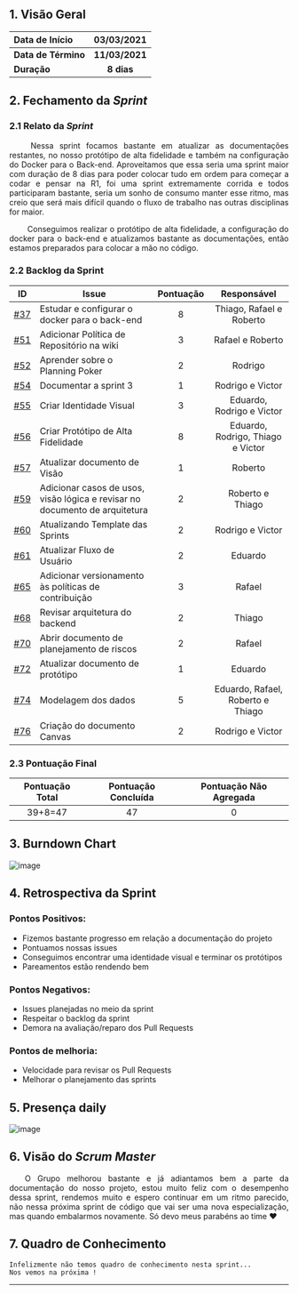 
##  1. <a name="1">Visão Geral</a>

| Data de Início | 03/03/2021 |
|:--|:--:|
| **Data de Término** | **11/03/2021** |
| **Duração** | **8 dias** |

## 2. <a name="2">Fechamento da _Sprint_</a>
### 2.1 <a name="2.1">Relato da _Sprint_</a>

<p align="justify">&emsp;&emsp; 
Nessa sprint focamos bastante em atualizar as documentações restantes, no nosso protótipo de alta fidelidade e também na configuração do Docker para o Back-end. Aproveitamos que essa seria uma sprint maior com duração de 8 dias para poder colocar tudo em ordem para começar a codar e pensar na R1, foi uma sprint extremamente corrida e todos participaram bastante, seria um sonho de consumo manter esse ritmo, mas creio que será mais difícil quando o fluxo de trabalho nas outras disciplinas for maior.
</p>
<p align="justify">&emsp;&emsp; Conseguimos realizar o protótipo de alta fidelidade, a configuração do docker para o back-end e atualizamos bastante as documentações, então estamos preparados para colocar a mão no código.
</p>

### 2.2 <a name="2.2">Backlog da Sprint</a>
| ID | Issue | Pontuação | Responsável|
|:--:| ------- | :----: | :----: |
| [#37](https://github.com/fga-eps-mds/2020.2-Anunbis/issues/37) | Estudar e configurar o docker para o back-end | 8| Thiago, Rafael e Roberto|
| [#51](https://github.com/fga-eps-mds/2020.2-Anunbis/issues/51) | Adicionar Política de Repositório na wiki |3| Rafael e Roberto |
| [#52](https://github.com/fga-eps-mds/2020.2-Anunbis/issues/52) | Aprender sobre o Planning Poker |2|Rodrigo|
| [#54](https://github.com/fga-eps-mds/2020.2-Anunbis/issues/54) | Documentar a sprint 3|1| Rodrigo e Victor|
| [#55](https://github.com/fga-eps-mds/2020.2-Anunbis/issues/55) | Criar Identidade Visual | 3| Eduardo, Rodrigo e Victor |
| [#56](https://github.com/fga-eps-mds/2020.2-Anunbis/issues/56) | Criar Protótipo de Alta Fidelidade | 8| Eduardo, Rodrigo, Thiago e Victor|
| [#57](https://github.com/fga-eps-mds/2020.2-Anunbis/issues/57) | Atualizar documento de Visão |1|  Roberto |
| [#59](https://github.com/fga-eps-mds/2020.2-Anunbis/issues/59) | Adicionar casos de usos, visão lógica e revisar no documento de arquitetura|2| Roberto e Thiago|
| [#60](https://github.com/fga-eps-mds/2020.2-Anunbis/issues/60) | Atualizando Template das Sprints|2| Rodrigo e Victor|
| [#61](https://github.com/fga-eps-mds/2020.2-Anunbis/issues/61) | Atualizar Fluxo de Usuário |2| Eduardo|
| [#65](https://github.com/fga-eps-mds/2020.2-Anunbis/issues/65) | Adicionar versionamento às políticas de contribuição |3| Rafael|
| [#68](https://github.com/fga-eps-mds/2020.2-Anunbis/issues/68) | Revisar arquitetura do backend |2| Thiago|
| [#70](https://github.com/fga-eps-mds/2020.2-Anunbis/issues/70) | Abrir documento de planejamento de riscos |2| Rafael|
| [#72](https://github.com/fga-eps-mds/2020.2-Anunbis/issues/72) | Atualizar documento de protótipo |1| Eduardo|
| [#74](https://github.com/fga-eps-mds/2020.2-Anunbis/issues/74) | Modelagem dos dados |5| Eduardo, Rafael, Roberto e Thiago|
| [#76](https://github.com/fga-eps-mds/2020.2-Anunbis/issues/76) | Criação do documento Canvas |2| Rodrigo e Victor|

### 2.3 <a name="2.3">Pontuação Final</a>
|Pontuação Total|Pontuação Concluída|Pontuação Não Agregada
|:-:|:-:|:-:|
|39+8=47|47|0

## 3. <a name="3">Burndown Chart</a>
![image](https://user-images.githubusercontent.com/74625814/111926058-093c5180-8a8a-11eb-8be4-98bbfb108f23.png)

## 4. <a name="4">Retrospectiva da Sprint</a>
### **Pontos Positivos:**
* Fizemos bastante progresso em relação a documentação do projeto
* Pontuamos nossas issues
* Conseguimos encontrar uma identidade visual e terminar os protótipos
* Pareamentos estão rendendo bem

### **Pontos Negativos:**
* Issues planejadas no meio da sprint
* Respeitar o backlog da sprint
* Demora na avaliação/reparo dos Pull Requests

### **Pontos de melhoria:**
* Velocidade para revisar os Pull Requests
* Melhorar o planejamento das sprints

## 5. <a name="5">Presença daily</a>
![image](https://user-images.githubusercontent.com/74625814/110861364-c960b780-829c-11eb-9e7a-5c9b8a57e149.png)

## 6. <a name="6">Visão do _Scrum Master_</a>

<p align="justify">&emsp;&emsp;O Grupo melhorou bastante e já adiantamos bem a parte da documentação do nosso projeto, estou muito feliz com o desempenho dessa sprint, rendemos muito e espero continuar em um ritmo parecido, não nessa próxima sprint de código que vai ser uma nova especialização, mas quando embalarmos novamente. Só devo meus parabéns ao time ❤
</p>

## 7. <a name="7">Quadro de Conhecimento</a>
```
Infelizmente não temos quadro de conhecimento nesta sprint...
Nos vemos na próxima !
```
------------

